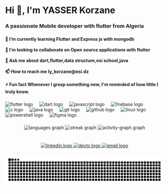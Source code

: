 <h1 align="left">Hi 👋, I'm YASSER Korzane</h1>

###

<h3 align="left">A passionate Mobile developer with flutter from Algeria</h3>

###

<h4 align="left">🌱 I’m currently learning Flutter and Express js with mongodb<br><br>👯 I’m looking to collaborate on Open source applications with flutter<br><br>💬 Ask me about dart,flutter,data structure,esi school,java<br><br>📫 How to reach me ly_korzane@esi.dz<br><br>⚡ Fun fact Whenever I grasp something new, I'm reminded of how little I truly know.</h4>

###

<div align="left">
  <img src="https://skillicons.dev/icons?i=flutter" height="40" alt="flutter logo"  />
  <img width="12" />
  <img src="https://skillicons.dev/icons?i=dart" height="40" alt="dart logo"  />
  <img width="12" />
  <img src="https://cdn.jsdelivr.net/gh/devicons/devicon/icons/javascript/javascript-original.svg" height="40" alt="javascript logo"  />
  <img width="12" />
  <img src="https://cdn.simpleicons.org/firebase/FFCA28" height="40" alt="firebase logo"  />
  <img width="12" />
  <img src="https://skillicons.dev/icons?i=c" height="40" alt="c logo"  />
  <img width="12" />
  <img src="https://skillicons.dev/icons?i=java" height="40" alt="java logo"  />
  <img width="12" />
  <img src="https://cdn.simpleicons.org/git/F05032" height="40" alt="git logo"  />
  <img width="12" />
  <img src="https://skillicons.dev/icons?i=github" height="40" alt="github logo"  />
  <img width="12" />
  <img src="https://skillicons.dev/icons?i=linux" height="40" alt="linux logo"  />
  <img width="12" />
  <img src="https://skillicons.dev/icons?i=powershell" height="40" alt="powershell logo"  />
  <img width="12" />
  <img src="https://cdn.simpleicons.org/figma/F24E1E" height="40" alt="figma logo"  />
</div>

###

<div align="center">
  <img src="https://github-readme-stats.vercel.app/api/top-langs?username=yasseresi&locale=en&hide_title=true&layout=compact&card_width=320&langs_count=5&theme=radical&hide_border=true&order=2" height="100" alt="languages graph"  />
  <img src="https://streak-stats.demolab.com?user=yasseresi&locale=en&mode=weekly&theme=radical&hide_border=true&border_radius=5&order=3" height="134" alt="streak graph"  />
  <img src="https://github-readme-activity-graph.vercel.app/graph?username=yasseresi&radius=16&theme=tokyo-night&area=true&order=5&hide_title=true&hide_border=true" height="200" alt="activity-graph graph"  />
</div>

###

<br clear="both">

<div align="center">
  <a href="www.linkedin.com/in/korzane-yasser" target="_blank">
    <img src="https://raw.githubusercontent.com/maurodesouza/profile-readme-generator/master/src/assets/icons/social/linkedin/default.svg" width="52" height="40" alt="linkedin logo"  />
  </a>
  <a href="https://devpost.com/yasseresi?ref_content=user-portfolio&ref_feature=portfolio&ref_medium=global-nav" target="_blank">
    <img src="https://raw.githubusercontent.com/maurodesouza/profile-readme-generator/master/src/assets/icons/social/devto/default.svg" width="52" height="40" alt="devto logo"  />
  </a>
  <a href="ly_korzane@esi.dz" target="_blank">
    <img src="https://raw.githubusercontent.com/maurodesouza/profile-readme-generator/master/src/assets/icons/social/gmail/default.svg" width="52" height="40" alt="gmail logo"  />
  </a>
</div>

###

<img src="https://raw.githubusercontent.com/yasseresi/yasseresi/output/snake.svg" alt="Snake animation" />

###
